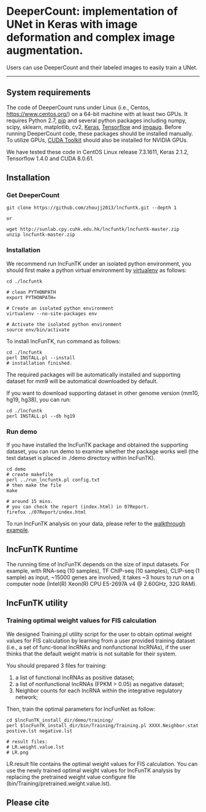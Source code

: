 # DeeperCount: implementation of UNet in Keras with image deformation and complex image augmentation.

Users can use DeeperCount and their labeled images to easily train a UNet.

---
## System requirements

The code of DeeperCount runs under Linux (i.e., Centos, https://www.centos.org/) on a 64-bit machine with at least two GPUs. It requires Python 2.7, [pip](https://bootstrap.pypa.io/get-pip.py) and several python packages including numpy, scipy, sklearn, matplotlib, cv2, [Keras](https://github.com/keras-team/keras), [Tensorflow](https://github.com/tensorflow/tensorflow) and [imgaug](https://github.com/aleju/imgaug). Before running DeeperCount code, these packages should be installed manually. To utilize GPUs, [CUDA Toolkit](https://developer.nvidia.com/cuda-downloads) should also be installed for NVIDIA GPUs.

We have tested these code in CentOS Linux release 7.3.1611, Keras 2.1.2, Tensorflow 1.4.0 and CUDA 8.0.61.

## Installation

### Get DeeperCount
```
git clone https://github.com/zhoujj2013/lncfuntk.git --depth 1

or

wget http://sunlab.cpy.cuhk.edu.hk/lncfuntk/lncfuntk-master.zip
unzip lncfuntk-master.zip
```

### Installation

We recommend run lncFunTK under an isolated python environment, you should first make a python virtual environment by [virtualenv](https://virtualenv.pypa.io/en/stable/) as follows:

```
cd ./lncfuntk

# clean PYTHONPATH
export PYTHONPATH=

# Create an isolated python environment
virtualenv --no-site-packages env

# Activate the isolated python environment
source env/bin/activate
```

To install lncFunTK, run command as follows:

```
cd ./lncfuntk
perl INSTALL.pl --install
# installation finished.
```

The required packages will be automatically installed and supporting dataset for mm9 will be automatical downloaded by default. 

If you want to download supporting dataset in other genome version (mm10, hg19, hg38), you can run:

```
cd ./lncfuntk
perl INSTALL.pl --db hg19
```

### Run demo

If you have installed the lncFunTK package and obtained the supporting dataset, you can run demo to examine whether the package works well (the test dataset is placed in ./demo directory within lncFunTK).

```
cd demo
# create makefile
perl ../run_lncfuntk.pl config.txt
# then make the file
make

# around 15 mins.
# you can check the report (index.html) in 07Report.
firefox ./07Report/index.html
```

To run lncFunTK analysis on your data, please refer to the [walkthrough example](https://github.com/zhoujj2013/lncfuntk/blob/master/walkthroughexample.md).

## lncFunTK Runtime

The running time of lncFunTK depends on the size of input datasets. For example, with RNA-seq (10 samples), TF ChIP-seq (10 samples), CLIP-seq (1 sample) as input, ~15000 genes are involved,  it takes ~3 hours to run on a computer node (Intel(R) Xeon(R) CPU E5-2697A v4 @ 2.60GHz, 32G RAM).

## lncFunTK utility

### Training optimal weight values for FIS calculation

We designed Training.pl utility script for the user to obtain optimal weight values for FIS calculation by learning from a user provided training dataset (i.e., a set of func-tional lncRNAs and nonfunctional lncRNAs), if the user thinks that the default weight matrix is not suitable for their system.

You should prepared 3 files for training:

1. a list of functional lncRNAs as positive dataset;
2. a list of nonfunctional lncRNAs (FPKM > 0.05) as negative dataset;
3. Neighbor counts for each lncRNA within the integrative regulatory network;

Then, train the optimal parameters for lncFunNet as follow:

```
cd $lncFunTK_install_dir/demo/training/
perl $lncFunTK_install_dir/bin/Training/Training.pl XXXX.Neighbor.stat postive.lst negative.lst

# result files:
# LR.weight.value.lst
# LR.png
```

LR.result file contains the optimal weight values for FIS calculation. You can use the newly trained optimal weight values for lncFunTK analysis by replacing the pretrained weight value configure file (bin/Training/pretrained.weight.value.lst). 

## Please cite
